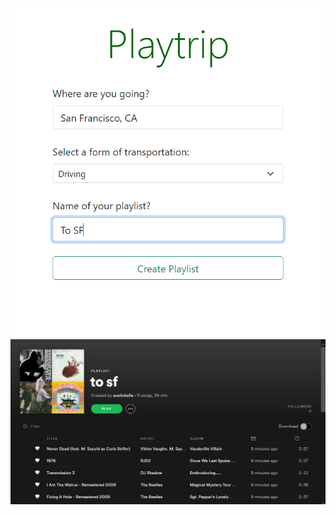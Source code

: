 ![image info](https://github.com/aukeller/PlayTrip/blob/main/Capture.PNG)
![image info](https://github.com/aukeller/PlayTrip/blob/main/playlist.PNG)
